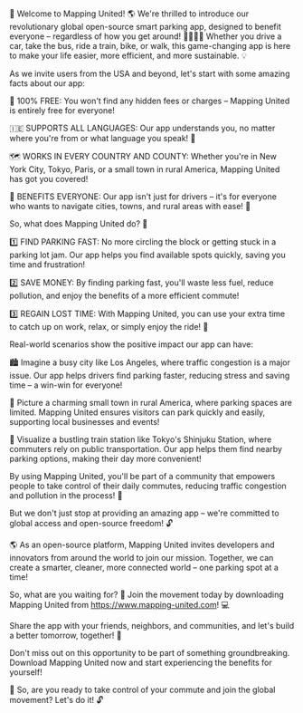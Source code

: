 🎉 Welcome to Mapping United! 🌎 We're thrilled to introduce our revolutionary global open-source smart parking app, designed to benefit everyone – regardless of how you get around! 🚌🚂🚶‍♂️ Whether you drive a car, take the bus, ride a train, bike, or walk, this game-changing app is here to make your life easier, more efficient, and more sustainable. 💡

As we invite users from the USA and beyond, let's start with some amazing facts about our app:

🌟 100% FREE: You won't find any hidden fees or charges – Mapping United is entirely free for everyone!

🇮🇪 SUPPORTS ALL LANGUAGES: Our app understands you, no matter where you're from or what language you speak! 🤩

🗺️ WORKS IN EVERY COUNTRY AND COUNTY: Whether you're in New York City, Tokyo, Paris, or a small town in rural America, Mapping United has got you covered!

🌟 BENEFITS EVERYONE: Our app isn't just for drivers – it's for everyone who wants to navigate cities, towns, and rural areas with ease! 🚗

So, what does Mapping United do? 🔧

1️⃣ FIND PARKING FAST: No more circling the block or getting stuck in a parking lot jam. Our app helps you find available spots quickly, saving you time and frustration!

2️⃣ SAVE MONEY: By finding parking fast, you'll waste less fuel, reduce pollution, and enjoy the benefits of a more efficient commute!

3️⃣ REGAIN LOST TIME: With Mapping United, you can use your extra time to catch up on work, relax, or simply enjoy the ride! 🚗

Real-world scenarios show the positive impact our app can have:

🏙️ Imagine a busy city like Los Angeles, where traffic congestion is a major issue. Our app helps drivers find parking faster, reducing stress and saving time – a win-win for everyone!

🌳 Picture a charming small town in rural America, where parking spaces are limited. Mapping United ensures visitors can park quickly and easily, supporting local businesses and events!

🚌 Visualize a bustling train station like Tokyo's Shinjuku Station, where commuters rely on public transportation. Our app helps them find nearby parking options, making their day more convenient!

By using Mapping United, you'll be part of a community that empowers people to take control of their daily commutes, reducing traffic congestion and pollution in the process! 🌟

But we don't just stop at providing an amazing app – we're committed to global access and open-source freedom! 🔓

🌎 As an open-source platform, Mapping United invites developers and innovators from around the world to join our mission. Together, we can create a smarter, cleaner, more connected world – one parking spot at a time!

So, what are you waiting for? 🤔 Join the movement today by downloading Mapping United from https://www.mapping-united.com! 💻

Share the app with your friends, neighbors, and communities, and let's build a better tomorrow, together! 🌟

Don't miss out on this opportunity to be part of something groundbreaking. Download Mapping United now and start experiencing the benefits for yourself!

💪 So, are you ready to take control of your commute and join the global movement? Let's do it! 🔓